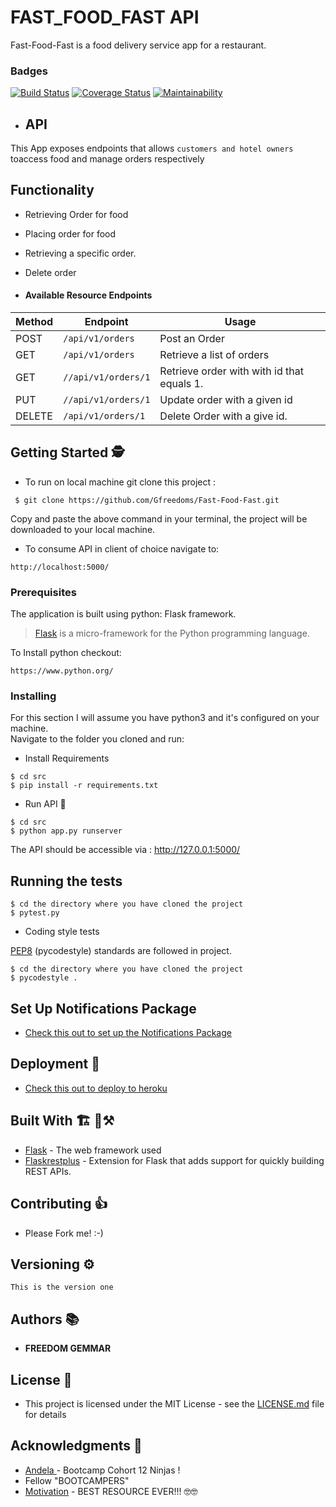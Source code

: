 # FAST_FOOD_FAST API

Fast-Food-Fast is a food delivery service app for a restaurant.

### Badges
[![Build Status](https://travis-ci.com/Gfreedoms/Fast-Food-Fast.svg?branch=api)](https://travis-ci.com/Gfreedoms/Fast-Food-Fast)
[![Coverage Status](https://coveralls.io/repos/github/Gfreedoms/Fast-Food-Fast/badge.svg?branch=api)](https://coveralls.io/github/Gfreedoms/Fast-Food-Fast)
[![Maintainability](https://api.codeclimate.com/v1/badges/f3539663b70ac1e25979/maintainability)](https://codeclimate.com/github/Gfreedoms/Fast-Food-Fast/maintainability)


- ## API
This App exposes endpoints that allows ```customers and hotel owners``` toaccess food and manage orders respectively

## Functionality

- Retrieving Order for food
- Placing order for food
- Retrieving a specific order.
- Delete order

- #### Available Resource Endpoints

|Method | Endpoint | Usage |
| ---- | ---- | --------------- |
|POST| `/api/v1/orders` | Post an Order|
|GET| `/api/v1/orders` | Retrieve a list of orders|
|GET| `//api/v1/orders/1` | Retrieve order with with id that equals 1.|
|PUT| `//api/v1/orders/1` |Update order with a given id |
|DELETE| `/api/v1/orders/1` | Delete Order with a  give id.|


## Getting Started 🕵
- To run on local machine git clone this project :
```
 $ git clone https://github.com/Gfreedoms/Fast-Food-Fast.git
 ```

 Copy and paste the above command in your terminal, the project will be downloaded to your local machine.

- To consume API in client of choice navigate to:
 ```
 http://localhost:5000/
 ```

### Prerequisites
The application is built using python: Flask framework.
>[Flask](http://flask.pocoo.org/) is a micro-framework for the Python programming language.


To Install python checkout:
```
https://www.python.org/
```


### Installing
For this section I will assume you have python3 and it's configured on your machine. </br>
Navigate to the folder you cloned and run: </br>

- Install Requirements
```
$ cd src
$ pip install -r requirements.txt
```


- Run API 🏃
```
$ cd src
$ python app.py runserver
```
The API should be accessible via : http://127.0.0.1:5000/


## Running the tests

```
$ cd the directory where you have cloned the project
$ pytest.py
```

- Coding style tests

[PEP8](https://pypi.org/project/pycodestyle/) (pycodestyle) standards are followed in project. </br>

```
$ cd the directory where you have cloned the project
$ pycodestyle .

```


## Set Up Notifications Package
 - [Check this out to set up the Notifications Package](src/api/utils/notifications/README_notifications.md)

## Deployment 🚀

- [Check this out to deploy to heroku](https://devcenter.heroku.com/articles/getting-started-with-python#introduction)

## Built With  🏗 🔨⚒

* [Flask](http://flask.pocoo.org/) - The web framework used
* [Flaskrestplus](https://flask-restplus.readthedocs.io/en/stable/) - Extension for Flask that adds support for quickly building REST APIs.

## Contributing 👍

- Please Fork me! :-)

## Versioning ⚙

`This is the version one`

## Authors 📚

* **FREEDOM GEMMAR**


## License 🤝

- This project is licensed under the MIT License - see the [LICENSE.md](LICENSE.md) file for details

## Acknowledgments 🙏

* [Andela ](https://andela.com/) - Bootcamp Cohort 12 Ninjas !
* Fellow "BOOTCAMPERS"
* [Motivation](https://www.youtube.com/watch?v=dQw4w9WgXcQ) - BEST RESOURCE EVER!!! 🤓🤓
